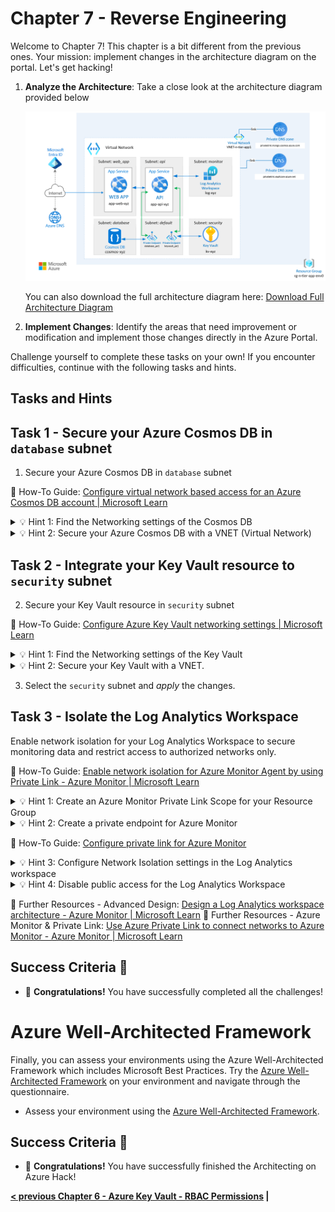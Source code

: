 # Chapter 7 - Reverse Engineering

Welcome to Chapter 7! This chapter is a bit different from the previous ones. Your mission: implement changes in the architecture diagram on the portal. Let's get hacking!

1. **Analyze the Architecture**: Take a close look at the architecture diagram provided below
   
   ![Architecture Diagram](00_app-service-reference-architecture-complete.png)
   
   You can also download the full architecture diagram here: [Download Full Architecture Diagram](./app-service-reference-architecture-complete.vsdx)

2. **Implement Changes**: Identify the areas that need improvement or modification and implement those changes directly in the Azure Portal.

Challenge yourself to complete these tasks on your own! If you encounter difficulties, continue with the following tasks and hints.

## Tasks and Hints

## Task 1 - Secure your Azure Cosmos DB in ``database`` subnet

1. Secure your Azure Cosmos DB in ``database`` subnet

📘 How-To Guide: [Configure virtual network based access for an Azure Cosmos DB account | Microsoft Learn](https://learn.microsoft.com/en-us/azure/cosmos-db/how-to-configure-vnet-service-endpoint)

<details close>
<summary>💡 Hint 1: Find the Networking settings of the Cosmos DB</summary>
<br>

Go to your "Azure Cosmos DB for MongoDB account (RU)" resource on Azure Portal.

Under the "Settings" Section you will find the "Networking" section.

Open the Networking section and click the tab "Public access".

</details>

<details close>
<summary>💡 Hint 2: Secure your Azure Cosmos DB with a VNET (Virtual Network)</summary>
<br>

Under "Public access" settings, select "Selected networks".

Click on "+ Add existing virtual network"

Select the VNET and ``database`` as subnet.

Click "add" and SAVE the configuration on "Public access" settings.

</details>

## Task 2 - Integrate your Key Vault resource to ``security`` subnet

2. Secure your Key Vault resource in ``security`` subnet

📘 How-To Guide: [Configure Azure Key Vault networking settings | Microsoft Learn](https://learn.microsoft.com/en-us/azure/key-vault/general/how-to-azure-key-vault-network-security?tabs=azure-portal)

<details close>
<summary>💡 Hint 1: Find the Networking settings of the Key Vault</summary>
<br>

Go to your "Key vault" resource on Azure Portal.

Under the "Settings" Section you will find the "Networking" section.

Open the Networking section and click the tab "Firewalls and virtual networks".

</details>
<details close>
<summary>💡 Hint 2: Secure your Key Vault with a VNET.</summary>
<br>

Select option to allow access from: "Allow public access from specific virtual networks and IP addresses".

Click on "+ Add a virtual network" and choose "+ Add existing virtual networks"

</details>

3. Select the `security` subnet and *apply* the changes.

## Task 3 - Isolate the Log Analytics Workspace

Enable network isolation for your Log Analytics Workspace to secure monitoring data and restrict access to authorized networks only.

📘 How-To Guide: [Enable network isolation for Azure Monitor Agent by using Private Link - Azure Monitor | Microsoft Learn](https://learn.microsoft.com/en-us/azure/azure-monitor/agents/azure-monitor-agent-private-link)

<details close>
<summary>💡 Hint 1: Create an Azure Monitor Private Link Scope for your Resource Group</summary>
<br>

Create an Azure Monitor Private Link Scope resource for your Resource Group. This will serve as the foundation for establishing private connectivity to your Azure Monitor resources.

</details>

<details close>
<summary>💡 Hint 2: Create a private endpoint for Azure Monitor</summary>
<br>

1. Navigate to "Azure Monitor Private Link Scopes" and locate your "Azure Monitor Private Link Scope" instance
2. Click on the instance to open its configuration
3. In the left sidebar, go to the Configure tab and select "Private Endpoint connections"
4. Click "+ Private Endpoint" to create a new endpoint

**Resource Configuration:**
- Resource type: `Microsoft.Insights/privateLinkScopes`
- Resource: `az-monitor-scope`
- Target sub-resource: `azuremonitor`

**Virtual Network Configuration:**
- Choose a compatible subnet (you can use the default subnet)

5. Create the private endpoint resource
6. After creation, navigate to Configure > "Azure Monitor Resources" and click "+ Add" to include your Log Analytics Workspace

</details>

📘 How-To Guide: [Configure private link for Azure Monitor](https://learn.microsoft.com/en-us/azure/azure-monitor/logs/private-link-configure)

<details close>
<summary>💡 Hint 3: Configure Network Isolation settings in the Log Analytics workspace</summary>
<br>

1. Navigate to your Log Analytics workspace resource (starting with `log-`) in the Azure Portal
2. Under the "Settings" section, locate and click on "Network isolation"
3. Switch to the "Private access" tab and click "+ Add" to configure private access settings

</details>

<details close>
<summary>💡 Hint 4: Disable public access for the Log Analytics Workspace</summary>
<br>

1. Go to your Log Analytics workspace resource (starting with `log-`) in the Azure Portal
2. Under the "Settings" section, find and click on "Network isolation"
3. Switch to the "Public access" tab and click "Manage"
4. Configure the access settings:
   - Set "Ingestion access" to "Secured by perimeter"
   - Set "Query access" to "Secured by perimeter"
5. Save your configuration changes

This configuration ensures that your Log Analytics workspace can only be accessed through the private network, enhancing the security of your monitoring infrastructure.

</details>

📘 Further Resources - Advanced Design: [Design a Log Analytics workspace architecture - Azure Monitor | Microsoft Learn](https://learn.microsoft.com/en-us/azure/azure-monitor/logs/workspace-design)
📘 Further Resources - Azure Monitor & Private Link: [Use Azure Private Link to connect networks to Azure Monitor - Azure Monitor | Microsoft Learn](https://learn.microsoft.com/en-us/azure/azure-monitor/logs/private-link-configure)

## Success Criteria 🎉

- 🎊 **Congratulations!** You have successfully completed all the challenges!

# Azure Well-Architected Framework

Finally, you can assess your environments using the Azure Well-Architected Framework which includes Microsoft Best Practices. Try the [Azure Well-Architected Framework](https://learn.microsoft.com/en-us/azure/well-architected/) on your environment and navigate through the questionnaire.

- Assess your environment using the [Azure Well-Architected Framework](https://learn.microsoft.com/en-us/azure/well-architected/).

## Success Criteria 🎉

- 🎊 **Congratulations!** You have successfully finished the Architecting on Azure Hack!

 **[< previous Chapter 6 - Azure Key Vault - RBAC Permissions](../chapter-6/README.md) |**